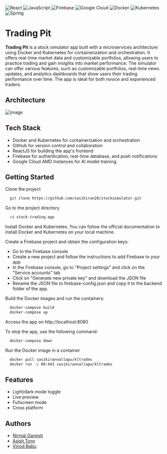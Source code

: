 ![React](https://img.shields.io/badge/react-%2320232a.svg?style=for-the-badge&logo=react&logoColor=%2361DAFB)
![JavaScript](https://img.shields.io/badge/javascript-%23323330.svg?style=for-the-badge&logo=javascript&logoColor=%23F7DF1E)
![Firebase](https://img.shields.io/badge/Firebase-039BE5?style=for-the-badge&logo=Firebase&logoColor=white)
![Google Cloud](https://img.shields.io/badge/GoogleCloud-%234285F4.svg?style=for-the-badge&logo=google-cloud&logoColor=white)
![Docker](https://img.shields.io/badge/docker-%230db7ed.svg?style=for-the-badge&logo=docker&logoColor=white)
![Kubernetes](https://img.shields.io/badge/kubernetes-%23326ce5.svg?style=for-the-badge&logo=kubernetes&logoColor=white)
![Spring](https://img.shields.io/badge/spring-%236DB33F.svg?style=for-the-badge&logo=spring&logoColor=white)


# Trading Pit

**Trading Pit** is a stock simulator app built with a microservices architecture using Docker and Kubernetes for containerization and orchestration. It offers real-time market data and customizable portfolios, allowing users to practice trading and gain insights into market performance. The simulator can offer various features, such as customizable portfolios, real-time news updates, and analytics dashboards that show users their trading performance over time. The app is ideal for both novice and experienced traders.
## Architecture
![image](https://user-images.githubusercontent.com/96176689/232232975-73c1359f-496a-4b54-a7e1-0610ca1916c0.png)

## Tech Stack

- Docker and Kubernetes for containerization and orchestration
- GitHub for version control and collaboration
- ReactJS for building the app's frontend
- Firebase for authentication, real-time database, and push notifications
- Google Cloud AMD Instances for AI model training.


## Getting Started

Clone the project

```bash
  git clone https://github.com/sasikiran20/stocksimulator.git
```

Go to the project directory

```bash
  cd stock-trading-app
```
 Install Docker and Kubernetes. You can follow the official documentation to install Docker and Kubernetes on your local machine.

 Create a Firebase project and obtain the configuration keys:

- Go to the Firebase console
- Create a new project and follow the instructions to add Firebase to your app
- In the Firebase console, go to "Project settings" and click on the "Service accounts" tab
- Click on "Generate new private key" and download the JSON file
- Rename the JSON file to firebase-config.json and copy it to the backend folder of the app.

Build the Docker images and run the containers:

```bash
  docker-compose build
  docker-compose up
```

Access the app on http://localhost:8080

To stop the app, use the following command:
```bash
  docker-compose down 
```

Run the Docker image in a container

```bash
  docker pull sasikirannallapu/kltrades
  docker run -p 80:443 sasikirannallapu/kltrades
```

## Features

- Light/dark mode toggle
- Live preview
- Fullscreen mode
- Cross platform


## Authors

- [Nirmal Ganesh](https://www.github.com/nirmalganesh11)
- [Asish Tony](https://www.github.com/Asish-15)
- [Vinod Babu](https://www.github.com/vinodbabuboddukuri)



